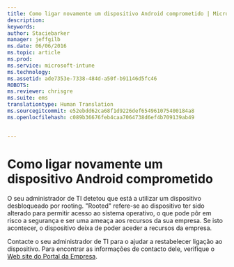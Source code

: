 ```yaml
---
title: Como ligar novamente um dispositivo Android comprometido | Microsoft Intune
description: 
keywords: 
author: Staciebarker
manager: jeffgilb
ms.date: 06/06/2016
ms.topic: article
ms.prod: 
ms.service: microsoft-intune
ms.technology: 
ms.assetid: ade7353e-7338-484d-a50f-b91146d5fc46
ROBOTS: 
ms.reviewer: chrisgre
ms.suite: ems
translationtype: Human Translation
ms.sourcegitcommit: e52ebdd62ca68f1d9226def654961075400184a8
ms.openlocfilehash: c089b36676feb4caa7064738d6ef4b709139ab49


---
```


# Como ligar novamente um dispositivo Android comprometido
O seu administrador de TI detetou que está a utilizar um dispositivo desbloqueado por rooting. "Rooted" refere-se ao dispositivo ter sido alterado para permitir acesso ao sistema operativo, o que pode pôr em risco a segurança e ser uma ameaça aos recursos da sua empresa. Se isto acontecer, o dispositivo deixa de poder aceder a recursos da empresa.

Contacte o seu administrador de TI para o ajudar a restabelecer ligação ao dispositivo. Para encontrar as informações de contacto dele, verifique o [Web site do Portal da Empresa](http://portal.manage.microsoft.com).




<!--HONumber=Jun16_HO4-->


